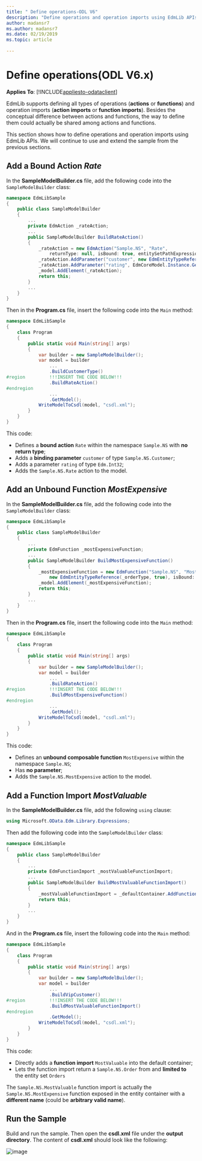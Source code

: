 ```yaml
---
title: " Define operations-ODL V6"
description: "Define operations and operation imports using EdmLib APIs-ODL V6"
author: madansr7
ms.author: madansr7
ms.date: 02/19/2019
ms.topic: article
 
---
```

# Define operations(ODL V6.x)
**Applies To**: [!INCLUDE[appliesto-odataclient](../../includes/appliesto-odatalib-v6.md)]

EdmLib supports defining all types of operations (**actions** or **functions**) and operation imports (**action imports** or **function imports**). Besides the conceptual difference between actions and functions, the way to define them could actually be shared among actions and functions.

This section shows how to define operations and operation imports using EdmLib APIs. We will continue to use and extend the sample from the previous sections.

## Add a Bound Action *Rate*

In the **SampleModelBuilder.cs** file, add the following code into the `SampleModelBuilder` class:

``` csharp
namespace EdmLibSample
{
    public class SampleModelBuilder
    {
        ...
        private EdmAction _rateAction;
        ...
        public SampleModelBuilder BuildRateAction()
        {
            _rateAction = new EdmAction("Sample.NS", "Rate",
                returnType: null, isBound: true, entitySetPathExpression: null);
            _rateAction.AddParameter("customer", new EdmEntityTypeReference(_customerType, false));
            _rateAction.AddParameter("rating", EdmCoreModel.Instance.GetInt32(false));
            _model.AddElement(_rateAction);
            return this;
        }
        ...
    }
}
```

Then in the **Program.cs** file, insert the following code into the `Main` method:

``` csharp
namespace EdmLibSample
{
    class Program
    {
        public static void Main(string[] args)
        {
            var builder = new SampleModelBuilder();
            var model = builder
                ...
                .BuildCustomerType()
#region         !!!INSERT THE CODE BELOW!!!
                .BuildRateAction()
#endregion
                ...
                .GetModel();
            WriteModelToCsdl(model, "csdl.xml");
        }
    }
}
```

This code:

- Defines a **bound action** `Rate` within the namespace `Sample.NS` with **no return type**;
- Adds a **binding parameter** `customer` of type `Sample.NS.Customer`;
- Adds a parameter `rating` of type `Edm.Int32`;
- Adds the `Sample.NS.Rate` action to the model.

## Add an Unbound Function *MostExpensive*

In the **SampleModelBuilder.cs** file, add the following code into the `SampleModelBuilder` class:

``` csharp
namespace EdmLibSample
{
    public class SampleModelBuilder
    {
        ...
        private EdmFunction _mostExpensiveFunction;
        ...
        public SampleModelBuilder BuildMostExpensiveFunction()
        {
            _mostExpensiveFunction = new EdmFunction("Sample.NS", "MostExpensive",
                new EdmEntityTypeReference(_orderType, true), isBound: false, entitySetPathExpression: null, isComposable: true);
            _model.AddElement(_mostExpensiveFunction);
            return this;
        }
        ...
    }
}
```

Then in the **Program.cs** file, insert the following code into the `Main` method:

``` csharp
namespace EdmLibSample
{
    class Program
    {
        public static void Main(string[] args)
        {
            var builder = new SampleModelBuilder();
            var model = builder
                ...
                .BuildRateAction()
#region         !!!INSERT THE CODE BELOW!!!
                .BuildMostExpensiveFunction()
#endregion
                ...
                .GetModel();
            WriteModelToCsdl(model, "csdl.xml");
        }
    }
}
```

This code:

- Defines an **unbound composable function** `MostExpensive` within the namespace `Sample.NS`;
- Has **no parameter**;
- Adds the `Sample.NS.MostExpensive` action to the model.

## Add a Function Import *MostValuable*

In the **SampleModelBuilder.cs** file, add the following `using` clause:

``` csharp
using Microsoft.OData.Edm.Library.Expressions;
```

Then add the following code into the `SampleModelBuilder` class:

``` csharp
namespace EdmLibSample
{
    public class SampleModelBuilder
    {
        ...
        private EdmFunctionImport _mostValuableFunctionImport;
        ...
        public SampleModelBuilder BuildMostValuableFunctionImport()
        {
            _mostValuableFunctionImport = _defaultContainer.AddFunctionImport("MostValuable", _mostExpensiveFunction, new EdmEntitySetReferenceExpression(_orderSet));
            return this;
        }
        ...
    }
}
```

And in the **Program.cs** file, insert the following code into the `Main` method:

``` csharp
namespace EdmLibSample
{
    class Program
    {
        public static void Main(string[] args)
        {
            var builder = new SampleModelBuilder();
            var model = builder
                ...
                .BuildVipCustomer()
#region         !!!INSERT THE CODE BELOW!!!
                .BuildMostValuableFunctionImport()
#endregion
                .GetModel();
            WriteModelToCsdl(model, "csdl.xml");
        }
    }
}
```

This code:

- Directly adds a **function import** `MostValuable` into the default container;
- Lets the function import return a `Sample.NS.Order` from and **limited to** the entity set `Orders`

The `Sample.NS.MostValuable` function import is actually the `Sample.NS.MostExpensive` function exposed in the entity container with a **different name** (could be **arbitrary valid name**).

## Run the Sample

Build and run the sample. Then open the **csdl.xml** file under the **output directory**. The content of **csdl.xml** should look like the following:

![image](/odata/assets/2015-04-20-csdl.png)
